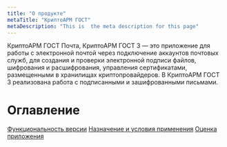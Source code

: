 ```yaml
---
title: "О продукте"
metaTitle: "КриптоАРМ ГОСТ"
metaDescription: "This is  the meta description for this page"
---
```


КриптоАРМ ГОСТ Почта, КриптоАРМ ГОСТ 3 — это приложение для работы с электронной почтой через подключение аккаунтов почтовых служб, для создания и проверки электронной подписи файлов, шифрования и расшифрования, управления сертификатами, размещенными в хранилищах криптопровайдеров. В КриптоАРМ ГОСТ 3 реализована работа с подписанными и зашифрованными письмами.

# Оглавление

[Функциональность версии](https://docs.cryptoarm.ru/07-v3.2.9/001-about/01-function)
[Назначение и условия применения](https://docs.cryptoarm.ru/07-v3.2.9/001-about/02-purpose)
[Оценка приложения](https://docs.cryptoarm.ru/07-v3.2.9/001-about/03-estimate)




